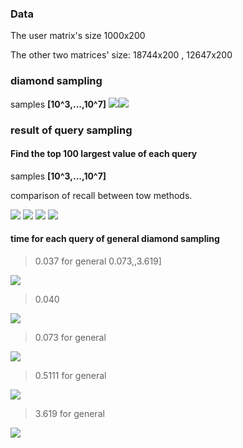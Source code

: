 ### Data 
The user matrix's size 1000x200

The other two matrices' size: 18744x200 , 12647x200
### diamond sampling

samples __[10^3,...,10^7]__
![](sample-recall.png)![](sample-time.png)
### result of query sampling



#### Find the top 100 largest value of each query

samples __[10^3,...,10^7]__

 comparison of recall between tow methods.

![](recall-with-10^3-samples.png)
![](recall-with-10^5-samples.png)
![](recall-with-10^6-samples.png)
![](recall-with-10^7-samples.png)

#### time for each query of general diamond sampling 
>0.037 for general 0.073,,3.619]

![](time-with-10^3-samples.png)
>0.040

![](time-with-10^4-samples.png)

>0.073 for general

![](time-with-10^5-samples.png)

>0.5111 for general

![](time-with-10^6-samples.png)

>3.619 for general

![](time-with-10^7-samples.png)

